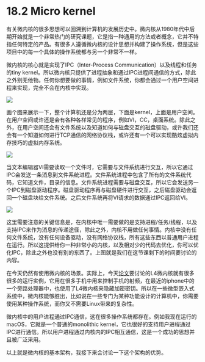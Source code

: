 # 18.2 Micro kernel

有关微内核的很多思想可以回溯到计算机的发展历史中。微内核从1980年代中后期开始就是一个非常热门的研究课题，它是指一种通用的方法或者概念，它并不特指任何特定的产品。有很多人遵循微内核的设计思想并构建了操作系统，但是这些项目中的每一个具体的操作系统都与另一个非常不一样。

微内核的核心就是实现了IPC（Inter-Process Communication）以及线程和任务的tiny kernel。所以微内核只提供了进程抽象和通过IPC进程间通信的方式，除此之外别无他物。任何你想要做的事情，例如文件系统，你都会通过一个用户空间进程来实现，完全不会在内核中实现。

![](http://cdn.oyjy.top/copydir/2021-06-08-12:18:11-2062277462516932846)

画个图来展示一下，整个计算机还是分为两层，下面是kernel，上面是用户空间。在用户空间或许还是会有各种各样常见的程序，例如VI，CC，桌面系统。除此之外，在用户空间还会有文件系统以及知道如何与磁盘交互的磁盘驱动，或许我们还会有一个知道如何进行TCP通信的网络协议栈，或许还有一个可以实现酷炫虚拟内存技巧的虚拟内存系统。

![](http://cdn.oyjy.top/copydir/2021-06-08-12:18:11--6767268519841427005)

当文本编辑器VI需要读取一个文件时，它需要与文件系统进行交互，所以它通过IPC会发送一条消息到文件系统进程。文件系统进程中包含了所有的文件系统代码，它知道文件，目录的信息。文件系统进程需要与磁盘交互，所以它会发送另一个IPC到磁盘驱动程序。磁盘驱动程序再与磁盘硬件进行交互，之后磁盘驱动会返回一个磁盘块给文件系统。之后文件系统再将VI请求的数据通过IPC返回给VI。

![](http://cdn.oyjy.top/copydir/2021-06-08-12:18:11-8524377706566876323)

这里需要注意的关键信息是，在内核中唯一需要做的是支持进程/任务/线程，以及支持IPC来作为消息的传递途径，除此之外，内核不用做任何事情。内核中没有任何文件系统，没有任何设备驱动，没有网络协议栈，所有这些东西以普通用户进程在运行。所以这提供给你一种非常小的内核，以及相对少的代码去优化，你可以优化IPC，除此之外也没有别的东西了。上图就是我们在这节课剩下的时间要讨论的内容。

在今天仍然有使用微内核的场景。实际上，今天[论文](https://pdos.csail.mit.edu/6.828/2020/readings/microkernel.pdf)要讨论的L4微内核就有很多很多的运行实例，它用在很多手机中用来控制手机的射频，在最近的iphone中的一个旁路处理器中，也使用了L4微内核来隐藏加密密钥。所以在一些微型嵌入式系统中，微内核能够胜出，比如说在一些专门为某种功能设计的计算机中，你需要使用某种操作系统，而你又不需要Linux带来的复杂性。

微内核中的用户进程通过IPC通信，这在很多操作系统都存在。例如我现在运行的macOS，它就是一个普通的monolithic kernel，它也很好的支持用户进程通过IPC进行通信。所以用户进程通过内核内的IPC相互通信，这是一个成功的思想并且被广泛采用。

以上就是微内核的基本架构，我接下来会讨论一下这个架构的优势。



